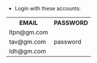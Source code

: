- Login with these accounts:
<table>
    <center><tr><th>EMAIL</th><th>PASSWORD</th></tr></center>
    <tr><td>ltpn@gm.com</td><td rowspan=3>password</td></tr>
    <tr><td>tav@gm.com</td></tr>
    <tr><td>ldh@gm.com</td></tr>
</table>
